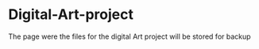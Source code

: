 # Digital-Art-project
The page were the files for the digital Art project will be stored for backup
